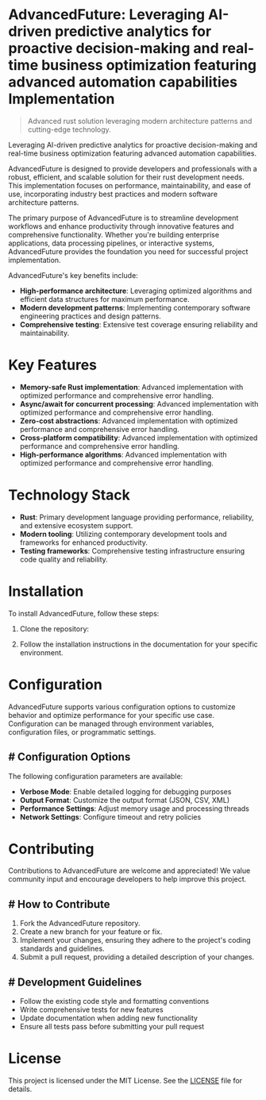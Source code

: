 <!-- fallback_AdvancedFuture_20250802215951_58968 -->

# AdvancedFuture: Leveraging AI-driven predictive analytics for proactive decision-making and real-time business optimization featuring advanced automation capabilities Implementation
> Advanced rust solution leveraging modern architecture patterns and cutting-edge technology.

Leveraging AI-driven predictive analytics for proactive decision-making and real-time business optimization featuring advanced automation capabilities.

AdvancedFuture is designed to provide developers and professionals with a robust, efficient, and scalable solution for their rust development needs. This implementation focuses on performance, maintainability, and ease of use, incorporating industry best practices and modern software architecture patterns.

The primary purpose of AdvancedFuture is to streamline development workflows and enhance productivity through innovative features and comprehensive functionality. Whether you're building enterprise applications, data processing pipelines, or interactive systems, AdvancedFuture provides the foundation you need for successful project implementation.

AdvancedFuture's key benefits include:

* **High-performance architecture**: Leveraging optimized algorithms and efficient data structures for maximum performance.
* **Modern development patterns**: Implementing contemporary software engineering practices and design patterns.
* **Comprehensive testing**: Extensive test coverage ensuring reliability and maintainability.

# Key Features

* **Memory-safe Rust implementation**: Advanced implementation with optimized performance and comprehensive error handling.
* **Async/await for concurrent processing**: Advanced implementation with optimized performance and comprehensive error handling.
* **Zero-cost abstractions**: Advanced implementation with optimized performance and comprehensive error handling.
* **Cross-platform compatibility**: Advanced implementation with optimized performance and comprehensive error handling.
* **High-performance algorithms**: Advanced implementation with optimized performance and comprehensive error handling.

# Technology Stack

* **Rust**: Primary development language providing performance, reliability, and extensive ecosystem support.
* **Modern tooling**: Utilizing contemporary development tools and frameworks for enhanced productivity.
* **Testing frameworks**: Comprehensive testing infrastructure ensuring code quality and reliability.

# Installation

To install AdvancedFuture, follow these steps:

1. Clone the repository:


2. Follow the installation instructions in the documentation for your specific environment.

# Configuration

AdvancedFuture supports various configuration options to customize behavior and optimize performance for your specific use case. Configuration can be managed through environment variables, configuration files, or programmatic settings.

## # Configuration Options

The following configuration parameters are available:

* **Verbose Mode**: Enable detailed logging for debugging purposes
* **Output Format**: Customize the output format (JSON, CSV, XML)
* **Performance Settings**: Adjust memory usage and processing threads
* **Network Settings**: Configure timeout and retry policies

# Contributing

Contributions to AdvancedFuture are welcome and appreciated! We value community input and encourage developers to help improve this project.

## # How to Contribute

1. Fork the AdvancedFuture repository.
2. Create a new branch for your feature or fix.
3. Implement your changes, ensuring they adhere to the project's coding standards and guidelines.
4. Submit a pull request, providing a detailed description of your changes.

## # Development Guidelines

* Follow the existing code style and formatting conventions
* Write comprehensive tests for new features
* Update documentation when adding new functionality
* Ensure all tests pass before submitting your pull request

# License

This project is licensed under the MIT License. See the [LICENSE](https://github.com/ludo53/AdvancedFuture/blob/main/LICENSE) file for details.
